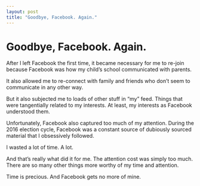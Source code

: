 ```yaml
---
layout: post
title: "Goodbye, Facebook. Again."
---
```

# Goodbye, Facebook. Again.

After I left Facebook the first time, it became necessary for me to re-join because Facebook was how my child’s school communicated with parents.

It also allowed me to re-connect with family and friends who don’t seem to communicate in any other way.

But it also subjected me to loads of other stuff in “my” feed. Things that were tangentially related to my interests. At least, my interests as Facebook understood them.

Unfortunately, Facebook also captured too much of my attention. During the 2016 election cycle, Facebook was a constant source of dubiously sourced material that I obsessively followed. 

I wasted a lot of time. A lot. 

And that’s really what did it for me. The attention cost was simply too much. There are so many other things more worthy of my time and attention.  

Time is precious. And Facebook gets no more of mine. 